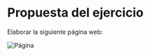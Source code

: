 # Propuesta del ejercicio

Elaborar la siguiente página web:

![Página](https://cdn.discordapp.com/attachments/789169114686029906/992279923156865114/ejercicio_1.png)
